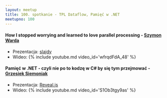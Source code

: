 ```yaml
---
layout: meetup
title: 100. spotkanie - TPL Dataflow, Pamięć w .NET
meetupno: 100
---
```


#### How I stopped worrying and learned to love parallel processing - [Szymon Warda](https://twitter.com/maklipsa)
* Prezentacja: [slajdy](https://github.com/maklipsa/donetconfpl_tpldataflow)
* Wideo: {% include youtube.md video_id='wfrqdFdA_48' %}

#### Pamięć w .NET - czyli nie po to kodzę w C# by się tym przejmować - [Grzesiek Siemoniak](https://twitter.com/gzaxx)
* Prezentacja: [Reveal.js](/assets/net-memory/)
* Wideo: {% include youtube.md video_id='S1Ob3tgy9as' %}
